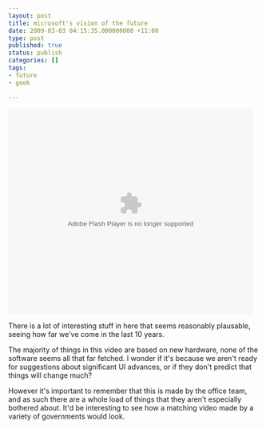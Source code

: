 ```yaml
---
layout: post
title: microsoft's vision of the future
date: 2009-03-03 04:15:35.000000000 +11:00
type: post
published: true
status: publish
categories: []
tags:
- future
- geek

---
```

<p><embed src="http://images.video.msn.com/flash/soapbox1_1.swf" id="7cj40bo8" type="application/x-shockwave-flash" allowfullscreen="true" allowscriptaccess="always" pluginspage="http://macromedia.com/go/getflashplayer" flashvars="c=v&amp;v=a517b260-bb6b-48b9-87ac-8e2743a28ec5&amp;ifs=true&amp;fr=shared&amp;mkt=en-GB" width="490" height="412"></embed></p>
<p>There is a lot of interesting stuff in here that seems reasonably plausable, seeing how far we've come in the last 10 years.</p>
<p>The majority of things in this video are based on new hardware, none of the software seems all that far fetched. I wonder if it's because we aren't ready for suggestions about significant UI advances, or if they don't predict that things will change much?</p>
<p>However it's important to remember that this is made by the office team, and as such there are a whole load of things that they aren't especially bothered about. It'd be interesting to see how a matching video made by a variety of governments would look.</p>
